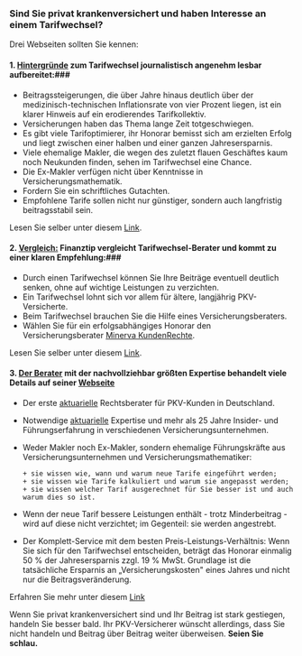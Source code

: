 ### Sind Sie privat krankenversichert und haben Interesse an einem Tarifwechsel? ####

Drei Webseiten sollten Sie kennen:

#### 1. [Hintergründe](http://www.brandeins.de/archiv/2014/im-interesse-des-kunden/wechsel-private-krankenversicherung-im-dschungel) zum Tarifwechsel journalistisch angenehm lesbar aufbereitet:###

* Beitragssteigerungen, die über Jahre hinaus deutlich über der medizinisch-technischen Inflationsrate von vier Prozent liegen, ist ein klarer Hinweis auf ein erodierendes Tarifkollektiv.
* Versicherungen haben das Thema lange Zeit totgeschwiegen.
* Es gibt viele Tarifoptimierer, ihr Honorar bemisst sich am erzielten Erfolg und liegt zwischen einer halben und einer ganzen Jahresersparnis.
* Viele ehemalige Makler, die wegen des zuletzt flauen Geschäftes kaum noch Neukunden finden, sehen im Tarifwechsel eine Chance.
* Die Ex-Makler verfügen nicht über Kenntnisse in Versicherungsmathematik.
* Fordern Sie ein schriftliches Gutachten.
* Empfohlene Tarife sollen nicht nur günstiger, sondern auch langfristig beitragsstabil sein.

Lesen Sie selber unter diesem [Link](http://www.brandeins.de/archiv/2014/im-interesse-des-kunden/wechsel-private-krankenversicherung-im-dschungel).

#### 2. [Vergleich:](http://www.finanztip.de/pkv-tarif-wechsel/?utm_source=Kooperation&utm_medium=Minerva&utm_campaign=Website?ref=TelegramGS) Finanztip vergleicht Tarifwechsel-Berater und kommt zu einer klaren Empfehlung:###

* Durch einen Tarifwechsel können Sie Ihre Beiträge eventuell deutlich senken, ohne auf wichtige Leistungen zu verzichten.
* Ein Tarifwechsel lohnt sich vor allem für ältere, langjährig PKV-Versicherte.
* Beim Tarifwechsel brauchen Sie die Hilfe eines Versicherungsberaters.
* Wählen Sie für ein erfolgsabhängiges Honorar den Versicherungsberater 
  <a href="https://www.minerva-kundenrechte.de?ref=TelegramGS" target="_blank">Minerva KundenRechte</a>.

Lesen Sie selber unter diesem [Link](http://www.finanztip.de/pkv-tarif-wechsel/?utm_source=Kooperation&utm_medium=Minerva&utm_campaign=Website?ref=TelegramGS).

#### 3. [Der Berater](http://www.minerva-kundenrechte.de?ref=TelegramGS) mit der nachvollziehbar größten Expertise behandelt viele Details auf seiner [Webseite](https://www.minerva-kundenrechte.de?ref=TelegramGS) ####

* Der erste [aktuarielle](https://www.minerva-kundenrechte.de/kompetente-unterstuetzung-beim-tarifwechsel-zahlt-sich-aus/was-ist-ein-aktuar-dav?ref=TelegramGS) Rechtsberater für PKV-Kunden in Deutschland.
* Notwendige [aktuarielle](https://www.minerva-kundenrechte.de/kompetente-unterstuetzung-beim-tarifwechsel-zahlt-sich-aus/was-ist-ein-aktuar-dav?ref=TelegramGS) Expertise und mehr als 25 Jahre Insider- und Führungserfahrung in verschiedenen Versicherungsunternehmen.
* Weder Makler noch Ex-Makler, sondern ehemalige Führungskräfte aus Versicherungsunternehmen und Versicherungsmathematiker:

      + sie wissen wie, wann und warum neue Tarife eingeführt werden;
      + sie wissen wie Tarife kalkuliert und warum sie angepasst werden;
      + sie wissen welcher Tarif ausgerechnet für Sie besser ist und auch warum dies so ist.
  
* Wenn der neue Tarif bessere Leistungen enthält - trotz Minderbeitrag - wird auf diese nicht verzichtet; im Gegenteil: sie werden angestrebt.
* Der Komplett-Service mit dem besten Preis-Leistungs-Verhältnis: Wenn Sie sich für den Tarifwechsel entscheiden, beträgt das Honorar einmalig 50 % der Jahresersparnis zzgl. 19 % MwSt. Grundlage ist die tatsächliche Ersparnis an „Versicherungskosten" eines Jahres und nicht nur die Beitragsveränderung.

Erfahren Sie mehr unter diesem [Link](https://www.minerva-kundenrechte.de/unsere-leistung/kompetenz-service?ref=TelegramGS)

Wenn Sie privat krankenversichert sind und Ihr Beitrag ist stark gestiegen, handeln Sie besser bald. 
Ihr PKV-Versicherer wünscht allerdings, dass Sie nicht handeln und Beitrag über Beitrag weiter überweisen.
**Seien Sie schlau.**

